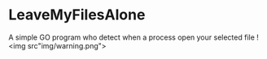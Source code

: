 # LeaveMyFilesAlone
A simple GO program who detect when a process open your selected file !
<img src"img/warning.png">
